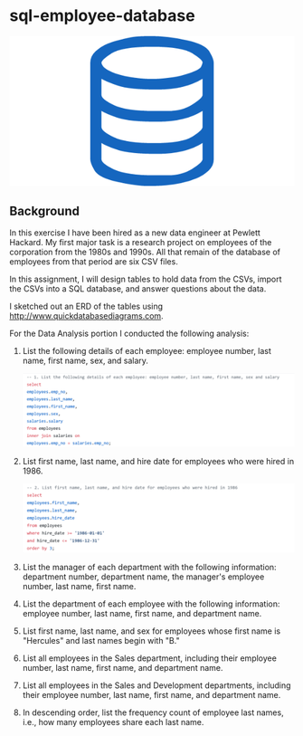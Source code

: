 # sql-employee-database

![sql logo](Images/sql.png)

## Background

In this exercise I have been hired as a new data engineer at Pewlett Hackard. My first major task is a research project on employees of the corporation from the 1980s and 1990s. All that remain of the database of employees from that period  are six CSV files.

In this assignment, I will design tables to hold data from the CSVs, import the CSVs into a SQL database, and answer questions about  the data. 

I sketched out an ERD of the tables using http://www.quickdatabasediagrams.com.

For the Data Analysis portion I conducted the following analysis:

1. List the following details of each employee: employee number, last name, first name, sex, and salary.

   ![sqlcodeblock1](Images/sqlcodeblock1.png)

2. List first name, last name, and hire date for employees who were hired in 1986.

   ![sqlcodeblock2](Images/sqlcodeblock2.png)

3. List the manager of each department with the following information:  department number, department name, the manager's employee number, last  name, first name.

4. List the department of each employee with the following information:  employee number, last name, first name, and department name.

5. List first name, last name, and sex for employees whose first name is "Hercules" and last names begin with "B."

6. List all employees in the Sales department, including their employee number, last name, first name, and department name.

7. List all employees in the Sales and Development departments,  including their employee number, last name, first name, and department  name.

8. In descending order, list the frequency count of employee last names, i.e., how many employees share each last name.
